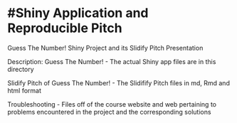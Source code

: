 #Shiny Application and Reproducible Pitch
========================================================

Guess The Number! Shiny Project and its Slidify Pitch Presentation

Description:
Guess The Number! - The actual Shiny app files are in this directory

Slidify Pitch of Guess The Number! - The Slidifify Pitch files in md, Rmd and html format

Troubleshooting - Files off of the course website and web pertaining to problems 
encountered in the project and the corresponding solutions
